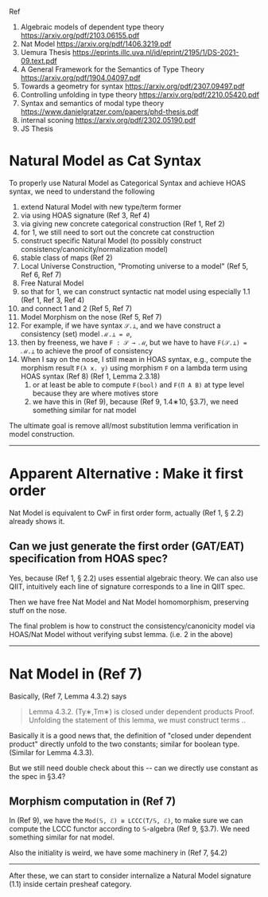 Ref
1. Algebraic models of dependent type theory https://arxiv.org/pdf/2103.06155.pdf
2. Nat Model https://arxiv.org/pdf/1406.3219.pdf
3. Uemura Thesis https://eprints.illc.uva.nl/id/eprint/2195/1/DS-2021-09.text.pdf 
4. A General Framework for the Semantics of Type Theory https://arxiv.org/pdf/1904.04097.pdf
5. Towards a geometry for syntax https://arxiv.org/pdf/2307.09497.pdf
6. Controlling unfolding in type theory  https://arxiv.org/pdf/2210.05420.pdf
7. Syntax and semantics of modal type theory https://www.danielgratzer.com/papers/phd-thesis.pdf 
8. internal sconing https://arxiv.org/pdf/2302.05190.pdf
9. JS Thesis
 

# Natural Model as Cat Syntax

To properly use Natural Model as Categorical Syntax and achieve HOAS syntax, we need to understand the following
1. extend Natural Model with new type/term former 
  1. via using HOAS signature (Ref 3, Ref 4)
  2. via giving new concrete categorical construction (Ref 1, Ref 2)
  3. for 1, we still need to sort out the concrete cat construction
2. construct specific Natural Model (to possibly construct consistency/canonicity/normalization model)
  1. stable class of maps (Ref 2)
  2. Local Universe Construction, "Promoting universe to a model" (Ref 5, Ref 6, Ref 7) 
3. Free Natural Model
  1. so that for 1, we can construct syntactic nat model using especially 1.1 (Ref 1, Ref 3, Ref 4)
  2. and connect 1 and 2 (Ref 5, Ref 7)
4. Model Morphism on the nose (Ref 5, Ref 7)
  1. For example, if we have syntax `𝒮.⊥`, and we have construct a consistency (set) model `ℳ.⊥ = ∅`,
  2. then by freeness, we have `F : 𝒮 → ℳ`, but we have to have `F(𝒮.⊥) = ℳ.⊥` to achieve the proof of consistency
  3. When I say on the nose, I still mean in HOAS syntax, e.g., compute the morphism result `F(λ x. y)` using morphism `F` on a lambda term using HOAS syntax (Ref 8) (Ref 1, Lemma 2.3.18) 
     1. or at least be able to compute `F(bool)` and `F(Π A B)` at type level because they are where motives store
     2. we have this in (Ref 9), because (Ref 9, 1.4∗10, §3.7), we need something similar for nat model


The ultimate goal is remove all/most substitution lemma verification in model construction.

****
# Apparent Alternative : Make it first order

Nat Model is equivalent to CwF in first order form, actually (Ref 1, § 2.2) already shows it. 

## Can we just generate the first order (GAT/EAT) specification from HOAS spec?

Yes, because (Ref 1, § 2.2) uses essential algebraic theory. 
We can also use QIIT, intuitively each line of signature corresponds to a line in QIIT spec.

Then we have free Nat Model and Nat Model homomorphism, preserving stuff on the nose. 

The final problem is how to construct the consistency/canonicity model via HOAS/Nat Model without 
verifying subst lemma. (i.e. 2 in the above)

***

# Nat Model in (Ref 7)
Basically, (Ref 7, Lemma 4.3.2) says
> Lemma 4.3.2. (Ty∗,Tm∗) is closed under dependent products
> Proof. Unfolding the statement of this lemma, we must construct terms ..

Basically it is a good news that, the definition of "closed under dependent product" directly unfold to the two constants;
similar for boolean type. (Similar for Lemma 4.3.3).

But we still need double check about this -- can we directly use constant as the spec in §3.4?

## Morphism computation in (Ref 7)

In (Ref 9), we have the `Mod(𝕊, ℰ) ≅ LCCC(T/𝕊, ℰ)`, to make sure we can compute the LCCC functor according to 𝕊-algebra (Ref 9, §3.7). We need something similar for nat model.

Also the initiality is weird, we have some machinery in (Ref 7, §4.2)

***
After these, we can start to consider internalize a Natural Model signature (1.1) inside certain presheaf category.